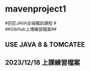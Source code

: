# mavenproject1 #  
#巨匠JAVA全端職訓課程 #  
##GibHub上傳練習檔案##
## USE JAVA 8 & TOMCATEE ## 
## 2023/12/18 上課練習檔案 ##  
